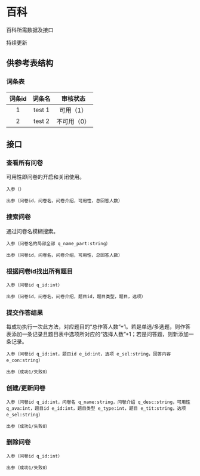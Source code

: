 # 百科

百科所需数据及接口

持续更新

## 供参考表结构

### 词条表

 词条id | 词条名 | 审核状态 
:------:|:------:|:------:
1 | test 1 | 可用（1） 
2 | test 2 | 不可用（0） 


## 接口
 
### 查看所有问卷
可用性即问卷的开启和关闭使用。

    入参（）

    出参（问卷id，问卷名，问卷介绍，可用性，总回答人数）
    
### 搜索问卷
通过问卷名模糊搜索。

    入参（问卷名的局部全部 q_name_part:string）
    
    出参（问卷id，问卷名，问卷介绍，可用性，总回答人数）

### 根据问卷id找出所有题目
    入参（问卷id q_id:int）
    
    出参（问卷id，问卷名，问卷介绍，题目id，题目类型，题目，选项）
    
### 提交作答结果
每成功执行一次此方法，对应题目的“总作答人数”+1。若是单选/多选题，则作答表添加一条记录且题目表中选项所对应的“选择人数”+1；若是问答题，则新添加一条记录。

    入参（问卷id q_id:int，题目id e_id:int，选项 e_sel:string，回答内容 e_con:string）
    
    出参（成功1/失败0）
    
### 创建/更新问卷
    入参（问卷id q_id:int，问卷名 q_name:string，问卷介绍 q_desc:string，可用性 q_ava:int，题目id e_id:int，题目类型 e_type:int，题目 e_tit:string，选项 e_sel:string）
    
    出参（成功1/失败0）
    
### 删除问卷
    入参（问卷id q_id:int）
    
    出参（成功1/失败0）
